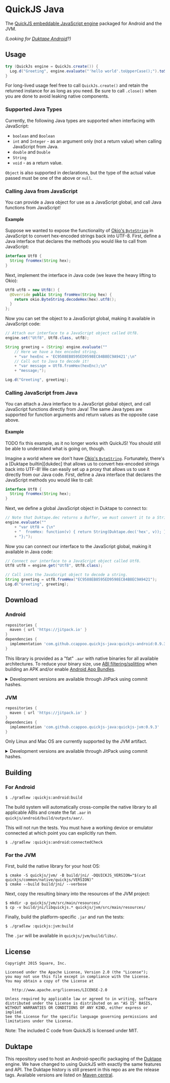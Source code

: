 # QuickJS Java

The [QuickJS embeddable JavaScript engine][qjs] packaged for Android and the JVM.

_(Looking for [Duktape Android](#Duktape)?)_


## Usage

```java
try (QuickJs engine = QuickJs.create()) {
  Log.d("Greeting", engine.evaluate("'hello world'.toUpperCase();").toString());
}
```

For long-lived usage feel free to call `QuickJs.create()` and retain the returned instance for as
long as you need. Be sure to call `.close()` when you are done to avoid leaking native components.

### Supported Java Types

Currently, the following Java types are supported when interfacing with JavaScript:

 * `boolean` and `Boolean`
 * `int` and `Integer` - as an argument only (not a return value) when calling JavaScript from Java.
 * `double` and `Double`
 * `String`
 * `void` - as a return value.

`Object` is also supported in declarations, but the type of the actual value passed must be
one of the above or `null`.

### Calling Java from JavaScript

You can provide a Java object for use as a JavaScript global, and call Java functions from
JavaScript!

#### Example

Suppose we wanted to expose the functionality of [Okio's `ByteString`][okio] in JavaScript to
convert hex-encoded strings back into UTF-8. First, define a Java interface that declares
the methods you would like to call from JavaScript:

```java
interface Utf8 {
  String fromHex(String hex);
}
```

Next, implement the interface in Java code (we leave the heavy lifting to Okio):

```java
Utf8 utf8 = new Utf8() {
  @Override public String fromHex(String hex) {
    return okio.ByteString.decodeHex(hex).utf8();
  }
};
```

Now you can set the object to a JavaScript global, making it available in JavaScript code:

```java
// Attach our interface to a JavaScript object called Utf8.
engine.set("Utf8", Utf8.class, utf8);

String greeting = (String) engine.evaluate(""
    // Here we have a hex encoded string.
    + "var hexEnc = 'EC9588EB8595ED9598EC84B8EC9A9421';\n"
    // Call out to Java to decode it!
    + "var message = Utf8.fromHex(hexEnc);\n"
    + "message;");

Log.d("Greeting", greeting);
```

### Calling JavaScript from Java

You can attach a Java interface to a JavaScript global object, and call JavaScript functions
directly from Java!  The same Java types are supported for function arguments and return
values as the opposite case above.

#### Example

TODO fix this example, as it no longer works with QuickJS!
You should still be able to understand what is going on, though.

Imagine a world where we don't have [Okio's `ByteString`][okio]. Fortunately, there's a [Duktape
builtin][dukdec] that allows us to convert hex-encoded strings back into UTF-8! We can easily set up a
proxy that allows us to use it directly from our Java code. First, define a Java interface
that declares the JavaScript methods you would like to call:

```java
interface Utf8 {
  String fromHex(String hex);
}
```

Next, we define a global JavaScript object in Duktape to connect to:

```java
// Note that Duktape.dec returns a Buffer, we must convert it to a String return value.
engine.evaluate(""
    + "var Utf8 = {\n"
    + "  fromHex: function(v) { return String(Duktape.dec('hex', v)); }\n"
    + "};");
```

Now you can connect our interface to the JavaScript global, making it available in Java code:

```java
// Connect our interface to a JavaScript object called Utf8.
Utf8 utf8 = engine.get("Utf8", Utf8.class);

// Call into the JavaScript object to decode a string.
String greeting = utf8.fromHex("EC9588EB8595ED9598EC84B8EC9A9421");
Log.d("Greeting", greeting);
```

## Download

### Android

```groovy
repositories {
  maven { url 'https://jitpack.io' }
}
dependencies {
  implementation 'com.github.ccappoo.quickjs-java:quickjs-android:0.9.3'
}
```

This library is provided as a "fat" `.aar` with native binaries for all available architectures.
To reduce your binary size, use
[ABI filtering/splitting](https://developer.android.com/studio/build/configure-apk-splits.html)
when building an APK and/or enable
[Android App Bundles](https://developer.android.com/guide/app-bundle).

<details>
<summary>Development versions are available through JitPack using commit hashes.</summary>
<p>

```groovy
repositories {
  maven { url 'https://jitpack.io' }
}
dependencies {
  implementation 'com.github.ccappoo.quickjs-java:quickjs-android:main-SNAPSHOT'
}
```

</p>
</details>


### JVM

```groovy
repositories {
  maven { url 'https://jitpack.io' }
}
dependencies {
  implementation 'com.github.ccappoo.quickjs-java:quickjs-jvm:0.9.3'
}
```

Only Linux and Mac OS are currently supported by the JVM artifact.

<details>
<summary>Development versions are available through JitPack using commit hashes.</summary>
<p>

```groovy
repositories {
  maven { url 'https://jitpack.io' }
}
dependencies {
  implementation 'com.github.ccappoo.quickjs-java:quickjs-jvm:main-SNAPSHOT'
}
```

</p>
</details>


## Building

### For Android

```
$ ./gradlew :quickjs:android:build
```

The build system will automatically cross-compile the native library to all applicable ABIs and
create the fat `.aar` in `quickjs/android/build/outputs/aar/`.

This will not run the tests. You must have a working device or emulator connected at which point
you can explicitly run them.

```
$ ./gradlew :quickjs:android:connectedCheck
```

### For the JVM

First, build the native library for your host OS:
```
$ cmake -S quickjs/jvm/ -B build/jni/ -DQUICKJS_VERSION="$(cat quickjs/common/native/quickjs/VERSION)"
$ cmake --build build/jni/ --verbose
```

Next, copy the resulting binary into the resources of the JVM project:
```
$ mkdir -p quickjs/jvm/src/main/resources/
$ cp -v build/jni/libquickjs.* quickjs/jvm/src/main/resources/
```

Finally, build the platform-specific `.jar` and run the tests:
```
$ ./gradlew :quickjs:jvm:build
```

The `.jar` will be available in `quickjs/jvm/build/libs/`. 


## License

    Copyright 2015 Square, Inc.

    Licensed under the Apache License, Version 2.0 (the "License");
    you may not use this file except in compliance with the License.
    You may obtain a copy of the License at

       http://www.apache.org/licenses/LICENSE-2.0

    Unless required by applicable law or agreed to in writing, software
    distributed under the License is distributed on an "AS IS" BASIS,
    WITHOUT WARRANTIES OR CONDITIONS OF ANY KIND, either express or implied.
    See the License for the specific language governing permissions and
    limitations under the License.


Note: The included C code from QuickJS is licensed under MIT.


## Duktape

This repository used to host an Android-specific packaging of the [Duktape](https://duktape.org/)
engine. We have changed to using QuickJS with exactly the same features and API. The Duktape
history is still present in this repo as are the release tags. Available versions are listed on
[Maven central](https://search.maven.org/artifact/com.squareup.duktape/duktape-android).




 [qjs]: https://bellard.org/quickjs/
 [okio]: https://github.com/square/okio/blob/master/okio/src/main/java/okio/ByteString.java
